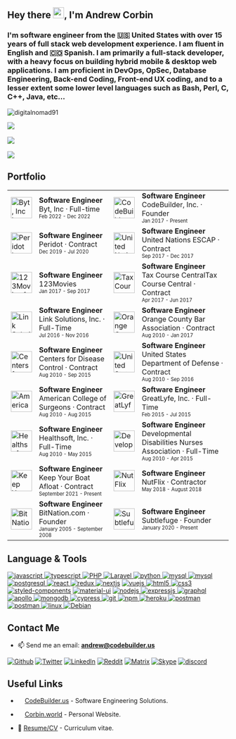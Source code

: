 <h2>Hey there <img src="https://raw.githubusercontent.com/MartinHeinz/MartinHeinz/master/wave.gif" width="25px">, I'm Andrew Corbin</h2>
<h3>I'm software engineer from the 🇺🇸 United States with over 15 years of full stack web development experience. I am fluent in English and 🇨🇴 Spanish. I am primarily a full-stack developer, with a heavy focus on building hybrid mobile & desktop web applications. I am proficient in DevOps, OpSec, Database Engineering, Back-end Coding, Front-end UX coding, and to a lesser extent some lower level languages such as Bash, Perl, C, C++, Java, etc...</h3>

<p align="left"> <img src="https://komarev.com/ghpvc/?username=digitalnomad91&label=Profile%20views&color=0e75b6&style=flat" alt="digitalnomad91" /> </p>

<a href="https://github.com/digitalnomad91/github-readme-stats">
  <img align="center" src="https://github-readme-stats.vercel.app/api?username=digitalnomad91&show_icons=true&count_private=true&theme=transparent" /> 
</a>
<br><br>
<a href="https://github.com/digitalnomad91/github-readme-stats">
  <img align="center" src="https://github-readme-stats.vercel.app/api/wakatime?username=digitalnomad91&theme=transparent&layout=compact&langs_count=5&layout=compact" /> 
</a>
<br><br>
<a href="https://github.com/digitalnomad91/convoychat">
    <img align="center" src="https://github-readme-stats.vercel.app/api/top-langs/?username=digitalnomad91&theme=transparent" />  
</a>

<h2>Portfolio</h2>
<table border="0">
<tr>
<td> 
<a href="https://byt.io"><img src="https://codebuilder.us/images/byt-logo.webp" alt="Byt, Inc logo" width="48" height="48"></a>
</td>
<td>
<b>Software Engineer</b><br>
<span>Byt, Inc · Full-time</span><br>
<sub><sup>Feb 2022 - Dec 2022</sup></sub>
</td>

<td> 
<a href="https://codebuilder.us"><img src="https://codebuilder.us/images/mandala4_75.png" alt="CodeBuilder, Inc. logo" width="48" height="48"></a>
</td>
<td>
<b>Software Engineer</b><br>
<span>CodeBuilder, Inc. · Founder</span><br>
<sub><sup>Jan 2017 - Present</sup></sub>
</td>
</tr>

<tr>
<td> 
<a href="https://onperidot.com"><img src="https://codebuilder.us/images/peridot-logo.png" alt="Peridot logo" width="48" height="48"></a>
</td>
<td>
<b>Software Engineer</b><br>
<span>Peridot · Contract</span><br>
<sub><sup>Dec 2019 - Jul 2020</sup></sub>
</td>

<td> 
<a href="https://www.unescap.org/"><img src="https://codebuilder.us/images/unescap-logo.jpg" alt="United Nations ESCAP logo" width="48" height="48"></a>
</td>
<td>
<b>Software Engineer</b><br>
<span>United Nations ESCAP · Contract</span><br>
<sub><sup>Sep 2017 - Dec 2017</sup></sub>
</td>
</tr>

<tr>
<td> 
<a href="https://123movies.fun"><img src="https://codebuilder.us/images/123movies.webp" alt="123Movies.fun" width="48" height="48"></a>
</td>
<td>
<b>Software Engineer</b><br>
<span>123Movies</span><br>
<sub><sup>Jan 2017 - Sep 2017</sup></sub>
</td>

<td> 
<a href="https://taxcoursecentral.com"><img src="https://codebuilder.us/images/taxcoursecentral-logo.jpg" alt="Tax Course Central logo" width="48" height="48"></a>
</td>
<td>
<b>Software Engineer</b><br>
<span>Tax Course CentralTax Course Central · Contract</span><br>
<sub><sup>Apr 2017 - Jun 2017</sup></sub>
</td>
</tr>

<tr>
<td> 
<img src="https://codebuilder.us/images/link-sol.jpg" alt="Link Solutions, Inc. logo" width="48" height="48">
</td>
<td>
<b>Software Engineer</b><br>
<span>Link Solutions, Inc. · Full-Time</span><br>
<sub><sup>Jul 2016 - Nov 2016</sup></sub>
</td>

<td> 
<a href="https://orangecountybar.org"><img src="https://codebuilder.us/images/ocba-logo.png" alt="Orange County Bar Association logo" width="48" height="48"></a>
</td>
<td>
<b>Software Engineer</b><br>
<span>Orange County Bar Association · Contract</span><br>
<sub><sup>Aug 2010 - Jan 2017</sup></sub>
</td>
</tr>

<tr>
<td> 
<a href="https://www.cdc.gov/vaccines/ed/youcalltheshots.html"><img src="https://codebuilder.us/images/cdc-logo.png" alt="Centers for Disease Control" width="48" height="48"></a>
</td>
<td>
<b>Software Engineer</b><br>
<span>Centers for Disease Control · Contract</span><br>
<sub><sup>Aug 2010 - Sep 2015</sup></sub>
</td>

<td> 
<a href="https://www.health.mil/About-MHS/OASDHA/Defense-Health-Agency"><img src="https://codebuilder.us/images/dod-logo.png" alt="United States Department of Defense logo" width="48" height="48"></a>
</td>
<td>
<b>Software Engineer</b><br>
<span>United States Department of Defense · Contract</span><br>
<sub><sup>Aug 2010 - Sep 2016</sup></sub>
</td>
</tr>

<tr>
<td> 
<a href="https://www.facs.org/quality-programs/acs-nsqip"><img src="https://codebuilder.us/images/acs-logo.jpeg" alt="American College of Surgeons logo" width="48" height="48"></a>
</td>
<td>
<b>Software Engineer</b><br>
<span>American College of Surgeons · Contract</span><br>
<sub><sup>Aug 2010 - Aug 2015</sup></sub>
</td>

<td> 
<a href="[https://codebuilder.us/images/greatlyfe-logo.png](https://web.archive.org/web/20160122145927/https://greatlyfe.com/)"><img src="https://codebuilder.us/images/greatlyfe-logo.png" alt="GreatLyfe, Inc." width="48" height="48"></a>
</td>
<td>
<b>Software Engineer</b><br>
<span>GreatLyfe, Inc. · Full-Time</span><br>
<sub><sup>Feb 2015 - Jul 2015</sup></sub>
</td>
</tr>

<tr>
<td> 
<a href="https://web.archive.org/web/20100820185447/http://healthsoftonline.com/hsi/"><img src="https://codebuilder.us/images/healthsoft-logo.png" alt="Healthsoft, Inc." width="48" height="48"></a>
</td>
<td>
<b>Software Engineer</b><br>
<span>Healthsoft, Inc. · Full-Time</span><br>
<sub><sup>Aug 2010 - May 2015</sup></sub>
</td>

<td> 
<a href="https://ddna.org/"><img src="https://codebuilder.us/images/ddna-logo.jpg" alt="Developmental Disabilities Nurses Association logo" width="48" height="48"></a>
</td>
<td>
<b>Software Engineer</b><br>
<span>Developmental Disabilities Nurses Association · Full-Time</span><br>
<sub><sup>Aug 2010 - Apr 2015</sup></sub>
</td>
</tr>


<tr>
<td> 
<a href="https://kybaproject.com"><img src="https://codebuilder.us/images/kyba_logo.png" alt="Keep Your Boat Afloat" width="48" height="48"></a>
</td>
<td>
<b>Software Engineer</b><br>
<span>Keep Your Boat Afloat · Contract</span><br>
<sub><sup>September 2021 - Present</sup></sub>
</td>

<td> 
<a href="https://nutflix.com"><img src="https://codebuilder.us/images/nutflix-logo.png" alt="NutFlix" width="48" height="48"></a>
</td>
<td>
<b>Software Engineer</b><br>
<span>NutFlix · Contractor</span><br>
<sub><sup>May 2018 - August 2018</sup></sub>
</td>
</tr>


<tr>
<td> 
<a href="https://web.archive.org/web/20070516020951/http://bitnation.com/"><img src="https://codebuilder.us/images/bitnation-favicon-1.png" alt="BitNation.com" width="48" height="48"></a>
</td>
<td>
<b>Software Engineer</b><br>
<span>BitNation.com · Founder</span><br>
<sub><sup>January 2005 - September 2008</sup></sub>
</td>
<td> 
<a href="https://subtlefu.ge"><img src="https://subtlefuge.com/transparent.png" alt="Subtlefuge" width="48" height="48"></a>
</td>
<td>
<b>Software Engineer</b><br>
<span>Subtlefuge · Founder</span><br>
<sub><sup>January 2020 - Present</sup></sub>
</td>

</tr>
</table>




<h2>Language & Tools</h2>
<p align="left">
	<a href="https://developer.mozilla.org/en-US/docs/Web/JavaScript" target="_blank"> <img src="https://img.shields.io/badge/JavaScript-F7DF1E?style=for-the-badge&logo=javascript&logoColor=black" alt="javascript" /> </a> 
	<a href="https://www.typescriptlang.org/" target="_blank"> <img src="https://img.shields.io/badge/TypeScript-007ACC?style=for-the-badge&logo=typescript&logoColor=white" alt="typescript" /> </a> 
	<a href="https://www.php.net/" target="_blank"> <img src="https://img.shields.io/badge/PHP-8892bf?style=for-the-badge&logo=PHP&logoColor=white" alt="PHP" /> </a> 
	<a href="https://laravel.com/" target="_blank"> <img src="https://img.shields.io/badge/Laravel-ff2d20?style=for-the-badge&logo=laravel&logoColor=white" alt="Laravel" /> </a> 
	<a href="https://www.python.org" target="_blank"> <img src="https://img.shields.io/badge/Python-14354C?style=for-the-badge&logo=python&logoColor=white" alt="python" /> </a>
	<a href="https://www.mysql.com/" target="_blank"> <img src="https://img.shields.io/badge/MYSQL-00758f?style=for-the-badge&logo=MYSQL&logoColor=white" alt="mysql" /> </a>
	<a href="https://mariadb.org/" target="_blank"> <img src="https://img.shields.io/badge/MariaDB-4e629a?style=for-the-badge&logo=mariadb&logoColor=white" alt="mysql" /> </a>
	<a href="https://www.postgresql.org" target="_blank"> <img src="https://img.shields.io/badge/PostgreSQL-316192?style=for-the-badge&logo=postgresql&logoColor=white" alt="postgresql" /> </a>
	<a href="https://reactjs.org/" target="_blank"> <img src="https://img.shields.io/badge/React-20232A?style=for-the-badge&logo=react&logoColor=61DAFB" alt="react" /> </a>
	<a href="https://redux.js.org" target="_blank"> <img src="https://img.shields.io/badge/Redux-593D88?style=for-the-badge&logo=redux&logoColor=white" alt="redux" /> </a>
	<a href="https://nextjs.org/" target="_blank"> <img src="https://img.shields.io/badge/next.js-000000?style=for-the-badge&logo=next.js&logoColor=white" alt="nextjs" /></a>
	<a href="https://vuejs.org/" target="_blank"> <img src="https://img.shields.io/badge/Vue.js-35495E?style=for-the-badge&logo=vue.js&logoColor=4FC08D" alt="vuejs" /> </a> 
	<a href="https://www.w3.org/html/" target="_blank"> <img src="https://img.shields.io/badge/HTML5-E34F26?style=for-the-badge&logo=html5&logoColor=white" alt="html5" /> </a>
	<a href="https://www.w3schools.com/css/" target="_blank"> <img src="https://img.shields.io/badge/CSS3-1572B6?style=for-the-badge&logo=css3&logoColor=white" alt="css3" /> </a>
	<a href="https://www.styled-components.com" target="_blank"> <img src="https://img.shields.io/badge/styled--components-DB7093?style=for-the-badge&logo=styled-components&logoColor=white" alt="styled-components" /></a>
	<a href="https://material-ui.org/" target="_blank"> <img src="https://img.shields.io/badge/Material--UI-0081CB?style=for-the-badge&logo=material-ui&logoColor=white" alt="material-ui" /></a>
	<a href="https://nodejs.org" target="_blank"> <img src="https://img.shields.io/badge/Node.js-43853D?style=for-the-badge&logo=node.js&logoColor=white" alt="nodejs" /> </a>
	<a href="https://www.expressjs.com" target="_blank"> <img src="https://img.shields.io/badge/Express.js-000000?style=for-the-badge&logo=express&logoColor=white" alt="expressjs" /> </a>
	<a href="https://graphql.org" target="_blank"> <img src="https://img.shields.io/badge/graphql-e535ab?style=for-the-badge&logo=graphql&logoColor=white" alt="graphql" /> </a>
	<a href="https://www.apollographql.com" target="_blank"> <img src="https://img.shields.io/badge/apollo-162A45?style=for-the-badge&logo=apollo%20graphql&logoColor=white" alt="apollo" /> </a>
	<a href="https://www.mongodb.com/" target="_blank"> <img src="https://img.shields.io/badge/MongoDB-4EA94B?style=for-the-badge&logo=mongodb&logoColor=white" alt="mongodb" /> </a>
	<a href="https://www.cypress.io" target="_blank"> <img src="https://img.shields.io/badge/cypress-000000?style=for-the-badge&logo=cypress&logoColor=white" alt="cypress" /> </a>
	<a href="https://git-scm.com/" target="_blank"> <img src="https://img.shields.io/badge/Git-F05032?style=for-the-badge&logo=git&logoColor=white" alt="git" /> </a>
	<a href="https://npmjs.com/" target="_blank"> <img src="https://img.shields.io/badge/npm-CB3837?style=for-the-badge&logo=npm&logoColor=white" alt="npm" /> </a>
	<a href="https://heroku.com" target="_blank"> <img src="https://img.shields.io/badge/Heroku-430098?style=for-the-badge&logo=heroku&logoColor=white" alt="heroku" /> </a>
	<a href="https://postman.com" target="_blank"> <img src="https://img.shields.io/badge/postman-E95723?style=for-the-badge&logo=postman&logoColor=white" alt="postman" /> </a>
	<a href="https://code.visualstudio.com" target="_blank"> <img src="https://img.shields.io/badge/VS_Code-0078D4?style=for-the-badge&logo=visual%20studio%20code&logoColor=white" alt="postman" /> </a>
	<a href="https://www.linux.org/" target="_blank"> <img src="https://img.shields.io/badge/linux-E79A00?style=for-the-badge&logo=linux&logoColor=white" alt="linux" /> </a>
	<a href="https://www.debian.org/" target="_blank"> <img src="https://img.shields.io/badge/Debian-a80030?style=for-the-badge&logo=Debian&logoColor=white" alt="Debian" /> </a>
</p>

<h2>Contact Me</h2>

- 📫 Send me an email: **andrew@codebuilder.us**

<p><a href="https://github.com/digitalnomad91" target="_blank"><img alt="Github" src="https://img.shields.io/badge/GitHub-161b22.svg?&style=for-the-badge&logo=Github&logoColor=white" /></a> 
<a href="https://twitter.com/digitalnomad91" target="_blank"><img alt="Twitter" src="https://img.shields.io/badge/twitter-%231DA1F2.svg?&style=for-the-badge&logo=twitter&logoColor=white" /></a> 
<a href="https://www.linkedin.com/in/digitalnomad91" target="_blank"><img alt="LinkedIn" src="https://img.shields.io/badge/linkedin-%230077B5.svg?&style=for-the-badge&logo=linkedin&logoColor=white" /></a> 
<a href="https://www.reddit.com/u/taofullstack" target="_blank"><img alt="Reddit" src="https://img.shields.io/badge/Reddit-FF4500?style=for-the-badge&logo=reddit&logoColor=white" /></a>
 <a href="https://matrix.subtlefu.ge/#/#main:subtlefuge.com" target="_blank"><img alt="Matrix" src="https://img.shields.io/matrix/video:subtlefuge.com?label=Matrix&logo=matrix&style=for-the-badge" /></a>
 <a href="https://join.skype.com/invite/jgfzj3ov5i5U" target="_blank"><img alt="Skype" src="https://img.shields.io/badge/Skype-00aff0.svg?&style=for-the-badge&logo=Skype&logoColor=white" /></a>	
 <a href="https://discordapp.com/users/542088220117303316/" target="_blank"><img alt="discord" src="https://img.shields.io/badge/Discord-5560e9?style=for-the-badge&logo=Discord&logoColor=white" /></a>	
	
</p>


 
<h2>Useful Links</h2>

- <img src="https://codebuilder.us/images/mandala4_75.png" height="12" width="12"> <a href="https://codebuilder.us" target="_blank">CodeBuilder.us</a> - Software Engineering Solutions.

- <img src="https://subtlefuge.com/transparent.png" height="12" width="12"> <a href="https://corbin.world" target="_blank">Corbin.world</a> - Personal Website.

- 💼 <a href="https://corbin.sh/resume" target="_blank">Resume/CV</a> - Curriculum vitae.
